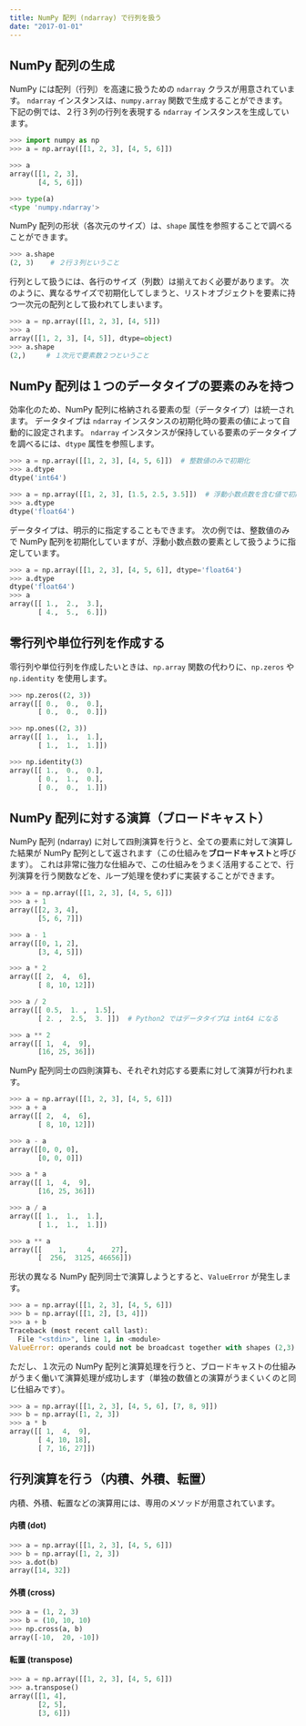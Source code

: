```yaml
---
title: NumPy 配列 (ndarray) で行列を扱う
date: "2017-01-01"
---
```



NumPy 配列の生成
----

NumPy には配列（行列）を高速に扱うための `ndarray` クラスが用意されています。
`ndarray` インスタンスは、`numpy.array` 関数で生成することができます。
下記の例では、２行３列の行列を表現する `ndarray` インスタンスを生成しています。

~~~ python
>>> import numpy as np
>>> a = np.array([[1, 2, 3], [4, 5, 6]])

>>> a
array([[1, 2, 3],
       [4, 5, 6]])

>>> type(a)
<type 'numpy.ndarray'>
~~~

NumPy 配列の形状（各次元のサイズ）は、`shape` 属性を参照することで調べることができます。

~~~ python
>>> a.shape
(2, 3)    # ２行３列ということ
~~~

行列として扱うには、各行のサイズ（列数）は揃えておく必要があります。
次のように、異なるサイズで初期化してしまうと、リストオブジェクトを要素に持つ一次元の配列として扱われてしまいます。

~~~ python
>>> a = np.array([[1, 2, 3], [4, 5]])
>>> a
array([[1, 2, 3], [4, 5]], dtype=object)
>>> a.shape
(2,)     # １次元で要素数２つということ
~~~


NumPy 配列は１つのデータタイプの要素のみを持つ
----

効率化のため、NumPy 配列に格納される要素の型（データタイプ）は統一されます。
データタイプは `ndarray` インスタンスの初期化時の要素の値によって自動的に設定されます。
`ndarray` インスタンスが保持している要素のデータタイプを調べるには、`dtype` 属性を参照します。

~~~ python
>>> a = np.array([[1, 2, 3], [4, 5, 6]])  # 整数値のみで初期化
>>> a.dtype
dtype('int64')

>>> a = np.array([[1, 2, 3], [1.5, 2.5, 3.5]])  # 浮動小数点数を含む値で初期化
>>> a.dtype
dtype('float64')
~~~

データタイプは、明示的に指定することもできます。
次の例では、整数値のみで NumPy 配列を初期化していますが、浮動小数点数の要素として扱うように指定しています。

~~~ python
>>> a = np.array([[1, 2, 3], [4, 5, 6]], dtype='float64')
>>> a.dtype
dtype('float64')
>>> a
array([[ 1.,  2.,  3.],
       [ 4.,  5.,  6.]])
~~~


零行列や単位行列を作成する
----

零行列や単位行列を作成したいときは、`np.array` 関数の代わりに、`np.zeros` や `np.identity` を使用します。

~~~ python
>>> np.zeros((2, 3))
array([[ 0.,  0.,  0.],
       [ 0.,  0.,  0.]])

>>> np.ones((2, 3))
array([[ 1.,  1.,  1.],
       [ 1.,  1.,  1.]])

>>> np.identity(3)
array([[ 1.,  0.,  0.],
       [ 0.,  1.,  0.],
       [ 0.,  0.,  1.]])
~~~




NumPy 配列に対する演算（ブロードキャスト）
----

NumPy 配列 (ndarray) に対して四則演算を行うと、全ての要素に対して演算した結果が NumPy 配列として返されます（この仕組みを**ブロードキャスト**と呼びます）。
これは非常に強力な仕組みで、この仕組みをうまく活用することで、行列演算を行う関数などを、ループ処理を使わずに実装することができます。

~~~ python
>>> a = np.array([[1, 2, 3], [4, 5, 6]])
>>> a + 1
array([[2, 3, 4],
       [5, 6, 7]])

>>> a - 1
array([[0, 1, 2],
       [3, 4, 5]])

>>> a * 2
array([[ 2,  4,  6],
       [ 8, 10, 12]])

>>> a / 2
array([[ 0.5,  1. ,  1.5],
       [ 2. ,  2.5,  3. ]])  # Python2 ではデータタイプは int64 になる

>>> a ** 2
array([[ 1,  4,  9],
       [16, 25, 36]])
~~~

NumPy 配列同士の四則演算も、それぞれ対応する要素に対して演算が行われます。

~~~ python
>>> a = np.array([[1, 2, 3], [4, 5, 6]])
>>> a + a
array([[ 2,  4,  6],
       [ 8, 10, 12]])

>>> a - a
array([[0, 0, 0],
       [0, 0, 0]])

>>> a * a
array([[ 1,  4,  9],
       [16, 25, 36]])

>>> a / a
array([[ 1.,  1.,  1.],
       [ 1.,  1.,  1.]])

>>> a ** a
array([[    1,     4,    27],
       [  256,  3125, 46656]])
~~~

形状の異なる NumPy 配列同士で演算しようとすると、`ValueError` が発生します。


~~~ python
>>> a = np.array([[1, 2, 3], [4, 5, 6]])
>>> b = np.array([[1, 2], [3, 4]])
>>> a + b
Traceback (most recent call last):
  File "<stdin>", line 1, in <module>
ValueError: operands could not be broadcast together with shapes (2,3) (2,2)
~~~

ただし、１次元の NumPy 配列と演算処理を行うと、ブロードキャストの仕組みがうまく働いて演算処理が成功します（単独の数値との演算がうまくいくのと同じ仕組みです）。

~~~ python
>>> a = np.array([[1, 2, 3], [4, 5, 6], [7, 8, 9]])
>>> b = np.array([1, 2, 3])
>>> a * b
array([[ 1,  4,  9],
       [ 4, 10, 18],
       [ 7, 16, 27]])
~~~


行列演算を行う（内積、外積、転置）
----

内積、外積、転置などの演算用には、専用のメソッドが用意されています。


#### 内積 (dot)

~~~ python
>>> a = np.array([[1, 2, 3], [4, 5, 6]])
>>> b = np.array([1, 2, 3])
>>> a.dot(b)
array([14, 32])
~~~

#### 外積 (cross)

~~~ python
>>> a = (1, 2, 3)
>>> b = (10, 10, 10)
>>> np.cross(a, b)
array([-10,  20, -10])
~~~

#### 転置 (transpose)

~~~python
>>> a = np.array([[1, 2, 3], [4, 5, 6]])
>>> a.transpose()
array([[1, 4],
       [2, 5],
       [3, 6]])
~~~


